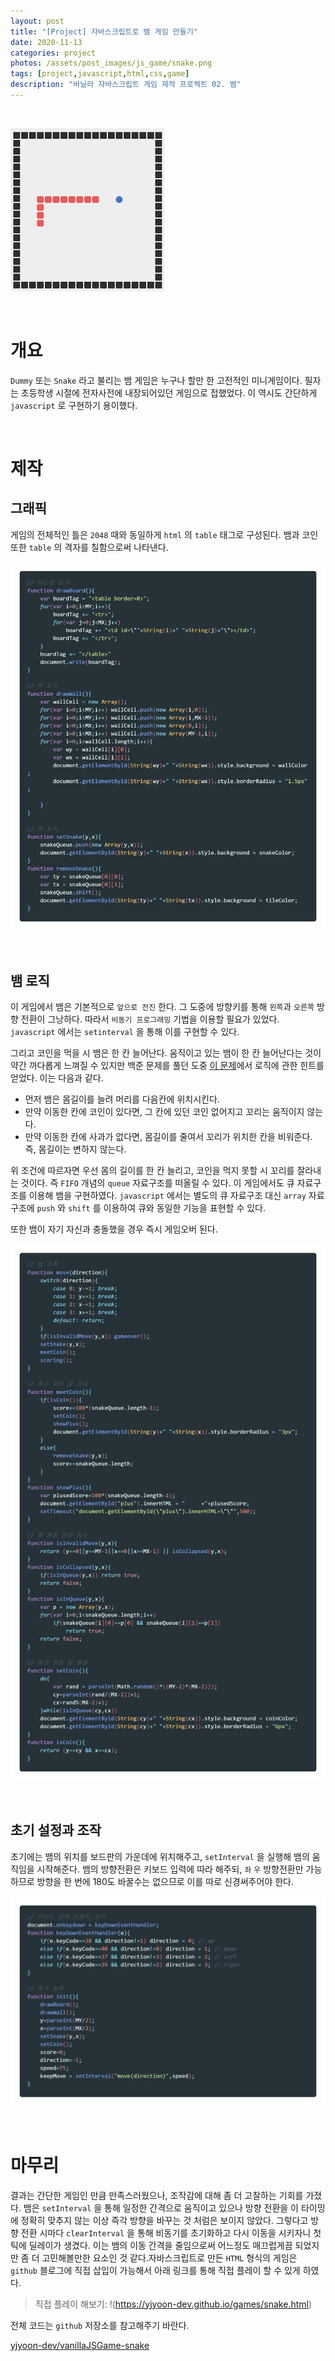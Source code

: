 ```yaml
---
layout: post
title: "[Project] 자바스크립트로 뱀 게임 만들기"
date: 2020-11-13
categories: project
photos: /assets/post_images/js_game/snake.png
tags: [project,javascript,html,css,game]
description: "바닐라 자바스크립트 게임 제작 프로젝트 02. 뱀"
---
```


<br>

![snake](/assets/post_images/js_game/ex_snake.png)

<br>

# 개요

`Dummy` 또는 `Snake` 라고 불리는 뱀 게임은 누구나 할만 한 고전적인 미니게임이다. 필자는 초등학생 시절에 전자사전에 내장되어있던 게임으로 접했었다. 이 역시도 간단하게 `javascript` 로 구현하기 용이했다.

<br>

# 제작

## 그래픽

게임의 전체적인 틀은 `2048` 때와 동일하게 `html` 의 `table` 태그로 구성된다. 뱀과 코인 또한 `table` 의 격자를 칠함으로써 나타낸다.

![1](/assets/post_images/js_game/snake_1.png)

<br>

## 뱀 로직

이 게임에서 뱀은 기본적으로 `앞으로 전진` 한다. 그 도중에 방향키를 통해 `왼쪽`과 `오른쪽` 방향 전환이 그낭하다. 따라서 `비동기 프로그래밍` 기법을 이용할 필요가 있었다. `javascript` 에서는 `setinterval` 을 통해 이를 구현할 수 있다.

그리고 코인을 먹을 시 뱀은 한 칸 늘어난다. 움직이고 있는 뱀이 한 칸 늘어난다는 것이 약간 까다롭게 느껴질 수 있지만 백준 문제를 풀던 도중 [이 문제](https://yjyoon-dev.github.io/boj/2020/10/21/boj-3190/)에서 로직에 관한 힌트를 얻었다. 이는 다음과 같다.

- 먼저 뱀은 몸길이를 늘려 머리를 다음칸에 위치시킨다.
- 만약 이동한 칸에 코인이 있다면, 그 칸에 있던 코인 없어지고 꼬리는 움직이지 않는다.
- 만약 이동한 칸에 사과가 없다면, 몸길이를 줄여서 꼬리가 위치한 칸을 비워준다. 즉, 몸길이는 변하지 않는다.

위 조건에 따르자면 우선 몸의 길이를 한 칸 늘리고, 코인을 먹지 못할 시 꼬리를 잘라내는 것이다. 즉 `FIFO` 개념의 `queue` 자료구조를 떠올릴 수 있다. 이 게임에서도 큐 자료구조를 이용해 뱀을 구현하였다. `javascript` 에서는 별도의 큐 자료구조 대신 `array` 자료구조에 `push` 와 `shift` 를 이용하여 큐와 동일한 기능을 표현할 수 있다.

또한 뱀이 자기 자신과 충돌했을 경우 즉시 게임오버 된다.

![2](/assets/post_images/js_game/snake_2.png)

<br>

## 초기 설정과 조작

초기에는 뱀의 위치를 보드판의 가운데에 위치해주고, `setInterval` 을 실행해 뱀의 움직임을 시작해준다. 뱀의 방향전환은 키보드 입력에 따라 해주되, `좌` `우` 방향전환만 가능하므로 방향을 한 번에 180도 바꿀수는 없으므로 이를 따로 신경써주어야 한다.

![3](/assets/post_images/js_game/snake_3.png)

<br>

# 마무리

결과는 간단한 게임인 만큼 만족스러웠으나, 조작감에 대해 좀 더 고찰하는 기회를 가졌다. 뱀은 `setInterval` 을 통해 일정한 간격으로 움직이고 있으나 방향 전환을 이 타이밍에 정확히 맞추지 않는 이상 즉각 방향을 바꾸는 것 처럼은 보이지 않았다. 그렇다고 방향 전환 시마다 `clearInterval` 을 통해 비동기를 초기화하고 다시 이동을 시키자니 첫 틱에 딜레이가 생겼다. 이는 뱀의 이동 간격을 줄임으로써 어느정도 매끄럽게끔 되었지만 좀 더 고민해볼만한 요소인 것 같다.자바스크립트로 만든 `HTML` 형식의 게임은 `github` 블로그에 직접 삽입이 가능해서 아래 링크를 통해 직접 플레이 할 수 있게 하였다.

>직접 플레이 해보기: !(https://yjyoon-dev.github.io/games/snake.html)

전체 코드는 `github` 저장소를 참고해주기 바란다.

[yjyoon-dev/vanillaJSGame-snake](https://github.com/yjyoon-dev/vanilla-javascript-game/tree/master/snake)
